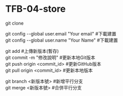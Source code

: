 # TFB-04-store
git clone <SSH>    

git config --global user.email "Your email" #下載建置    
git config --global user.name "Your Name" #下載建置     
     
git add <Your File> #上傳新版本(暫存)    
git commit -m "修改說明"  #更新本地Git版本     
git push origin <commit_id>  #更新GitHub版本    
git pull origin <commit_id>  #更新本地版本         

git branch <新版本號> #新增平行分支    
git merge <新版本號> #合併平行分支    
